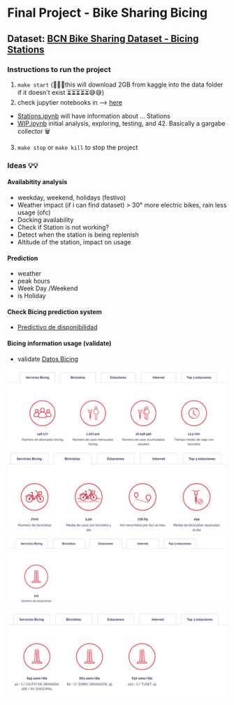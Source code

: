 # Final Project - Bike Sharing Bicing

## Dataset: [BCN Bike Sharing Dataset - Bicing Stations](https://www.kaggle.com/datasets/edomingo/bicing-stations-dataset-bcn-bike-sharing)

### Instructions to run the project
1. `make start`
(🚨🚨🚨this will download 2GB from kaggle into the data folder if it doesn't exist ⏳⏳⏳⏳⏳😅😅)
2. check jupytier notebooks in --> [here](http://localhost:1111/lab?)
* [Stations.ipynb](http://localhost:1111/lab/tree/work/exploratory/stations.ipynb) will have information about ... Stations
* [WIP.ipynb](http://localhost:1111/lab/tree/work/exploratory/wip.ipynb) initial analysis, exploring, testing, and 42. Basically a gargabe collector 
🗑️ 
3. `make stop` or `make kill` to stop the project


### Ideas 💡💡
#### Availabitity analysis 
* weekday, weekend, holidays (festivo)
* Weather impact (if i can find dataset) > 30°  more electric bikes, rain less usage (ofc)
* Docking availability
* Check if Station is not working?
* Detect when the station is being replenish
* Altitude of the station, impact on usage

#### Prediction
* weather
* peak hours
* Week Day /Weekend
* is Holiday

#### Check Bicing prediction system
* [Predictivo de disponibilidad](https://bicing.barcelona/es/faqs-y-normas#reference2-10)

#### Bicing information usage (validate)

* validate [Datos Bicing](https://bicing.barcelona/es/datos-bicing##reference-1)

![Services](assets/bicing-3.png) ![Bikes](assets/bicing-2.png) ![Stations](assets/bicing-1.png) ![top 3 Stations](assets/bicing-0.png)
